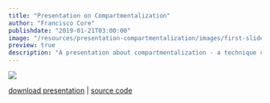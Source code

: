 ```yaml
---
title: "Presentation on Compartmentalization"
author: "Francisco Core"
publishdate: "2019-01-21T03:00:00"
image: "/resources/presentation-compartmentalization/images/first-slide.png"
preview: true
description: "A presentation about compartmentalization - a technique consisting on dividing our digital like to make sure we don't put all eggs in the same basket"
---
```


![](/resources/presentation-compartmentalization/images/first-slide.png)

[download presentation](/resources/presentation-compartmentalization/presentation.pdf) | 
[source code](https://github.com/francisco-core/presentation-compartmentalization)
